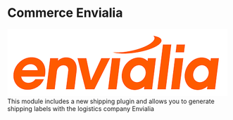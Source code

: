 # Commerce Envialia
![Texto alternativo](screenshot.png)
<br>
This module includes a new shipping plugin and allows you to generate shipping labels with the logistics company Envialia
